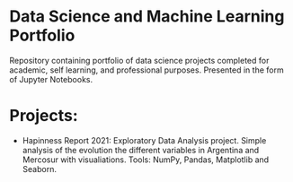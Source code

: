 # Data Science and Machine Learning Portfolio

Repository containing portfolio of data science projects completed for academic, self learning, and professional purposes. Presented in the form of Jupyter Notebooks.
# Projects:
- Hapinness Report 2021: Exploratory Data Analysis project. Simple analysis of the evolution the different variables in Argentina and Mercosur with visualiations. Tools: NumPy, Pandas, Matplotlib and Seaborn.

